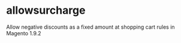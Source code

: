 # allowsurcharge
Allow negative discounts as a fixed amount at shopping cart rules in Magento 1.9.2
